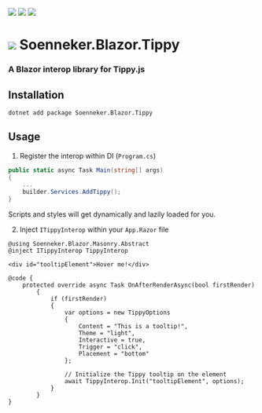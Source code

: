 [![](https://img.shields.io/nuget/v/soenneker.blazor.tippy.svg?style=for-the-badge)](https://www.nuget.org/packages/soenneker.blazor.tippy/)
[![](https://img.shields.io/github/actions/workflow/status/soenneker/soenneker.blazor.tippy/publish-package.yml?style=for-the-badge)](https://github.com/soenneker/soenneker.blazor.tippy/actions/workflows/publish-package.yml)
[![](https://img.shields.io/nuget/dt/soenneker.blazor.tippy.svg?style=for-the-badge)](https://www.nuget.org/packages/soenneker.blazor.tippy/)

# ![](https://user-images.githubusercontent.com/4441470/224455560-91ed3ee7-f510-4041-a8d2-3fc093025112.png) Soenneker.Blazor.Tippy
### A Blazor interop library for Tippy.js

## Installation

```
dotnet add package Soenneker.Blazor.Tippy
```

## Usage

1. Register the interop within DI (`Program.cs`)

```csharp
public static async Task Main(string[] args)
{
    ...
    builder.Services.AddTippy();
}
```

Scripts and styles will get dynamically and lazily loaded for you.

2. Inject `ITippyInterop` within your `App.Razor` file


```razor
@using Soenneker.Blazor.Masonry.Abstract
@inject ITippyInterop TippyInterop

<div id="tooltipElement">Hover me!</div>

@code {
    protected override async Task OnAfterRenderAsync(bool firstRender)
        {
            if (firstRender)
            {
                var options = new TippyOptions
                {
                    Content = "This is a tooltip!",
                    Theme = "light",
                    Interactive = true,
                    Trigger = "click",
                    Placement = "bottom"
                };

                // Initialize the Tippy tooltip on the element
                await TippyInterop.Init("tooltipElement", options);
            }
        }
}
```